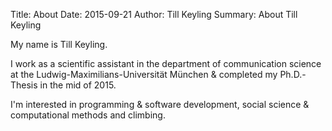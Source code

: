 Title: About
Date: 2015-09-21
Author: Till Keyling
Summary: About Till Keyling

My name is Till Keyling. 

I work as a scientific assistant in the department of communication science at the Ludwig-Maximilians-Universität München & completed my Ph.D.-Thesis in the mid of 2015.

I'm interested in programming & software development, social science & computational methods and climbing.





